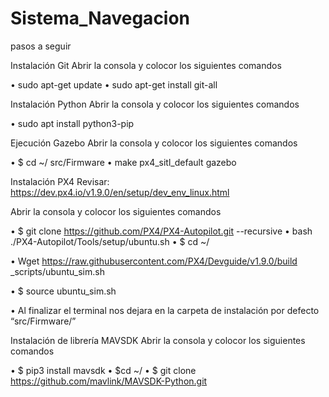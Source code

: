 # Sistema_Navegacion


pasos a seguir 

Instalación Git
Abrir la consola y colocor los siguientes comandos

•	sudo apt-get update
•	sudo apt-get install git-all

Instalación Python
Abrir la consola y colocor los siguientes comandos

•	sudo apt install python3-pip





Ejecución Gazebo
Abrir la consola y colocor los siguientes comandos

•	$ cd ~/ src/Firmware
•	make px4_sitl_default gazebo



Instalación PX4
Revisar: https://dev.px4.io/v1.9.0/en/setup/dev_env_linux.html

Abrir la consola y colocor los siguientes comandos

•	$ git clone https://github.com/PX4/PX4-Autopilot.git --recursive
•	bash ./PX4-Autopilot/Tools/setup/ubuntu.sh
•	$ cd ~/

•	Wget https://raw.githubusercontent.com/PX4/Devguide/v1.9.0/build
_scripts/ubuntu_sim.sh

•	$ source ubuntu_sim.sh

•	Al finalizar el terminal nos dejara en la carpeta de instalación por defecto “src/Firmware/”




Instalación de librería MAVSDK
Abrir la consola y colocor los siguientes comandos

•	$ pip3 install mavsdk
•	$cd ~/
•	$ git clone https://github.com/mavlink/MAVSDK-Python.git


